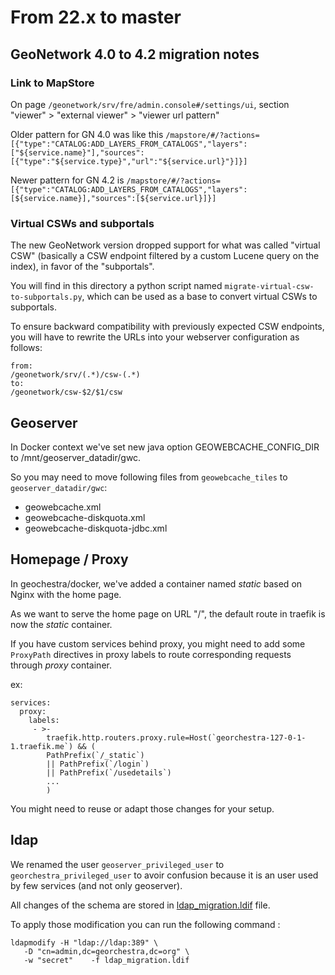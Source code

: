 # From 22.x to master

## GeoNetwork 4.0 to 4.2 migration notes

### Link to MapStore

On page ```/geonetwork/srv/fre/admin.console#/settings/ui```, section "viewer" > "external viewer" > "viewer url pattern"

Older pattern for GN 4.0 was like this ```/mapstore/#/?actions=[{"type":"CATALOG:ADD_LAYERS_FROM_CATALOGS","layers":["${service.name}"],"sources":[{"type":"${service.type}","url":"${service.url}"}]}]```

Newer pattern for GN 4.2 is ```/mapstore/#/?actions=[{"type":"CATALOG:ADD_LAYERS_FROM_CATALOGS","layers":[${service.name}],"sources":[${service.url}]}]```

### Virtual CSWs and subportals

The new GeoNetwork version dropped support for what was called "virtual CSW" (basically
a CSW endpoint filtered by a custom Lucene query on the index), in favor of the "subportals".

You will find in this directory a python script named `migrate-virtual-csw-to-subportals.py`,
which can be used as a base to convert virtual CSWs to subportals.

To ensure backward compatibility with previously expected CSW endpoints, you will have to rewrite the
URLs into your webserver configuration as follows:

```
from:
/geonetwork/srv/(.*)/csw-(.*)
to:
/geonetwork/csw-$2/$1/csw
```

## Geoserver

In Docker context we've set new java option GEOWEBCACHE_CONFIG_DIR to /mnt/geoserver_datadir/gwc.

So you may need to move following files from `geowebcache_tiles` to `geoserver_datadir/gwc`:
- geowebcache.xml
- geowebcache-diskquota.xml
- geowebcache-diskquota-jdbc.xml

## Homepage / Proxy

In geochestra/docker, we've added a container named *static* based on Nginx with the home page.

As we want to serve the home page on URL "/", the default route in traefik is now the *static* container.

If you have custom services behind proxy, you might need to add some `ProxyPath` directives in proxy labels to route corresponding requests through *proxy* container.

ex:

```
services:
  proxy:
    labels:
     - >-
        traefik.http.routers.proxy.rule=Host(`georchestra-127-0-1-1.traefik.me`) && (
        PathPrefix(`/_static`)
        || PathPrefix(`/login`)
        || PathPrefix(`/usedetails`)
        ...
        )
```

You might need to reuse or adapt those changes for your setup.


## ldap

We renamed the user `geoserver_privileged_user` to `georchestra_privileged_user` to avoir confusion because it is an user used by few services (and not only geoserver).

All changes of the schema are stored in [ldap_migration.ldif](ldap_migration.ldif) file.

To apply those modification you can run the following command :

```
ldapmodify -H "ldap://ldap:389" \
   -D "cn=admin,dc=georchestra,dc=org" \
   -w "secret"    -f ldap_migration.ldif 
```
